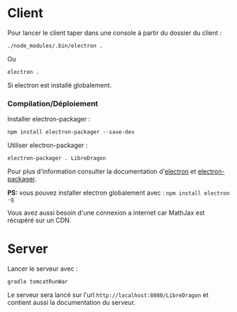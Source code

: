 # Client

Pour lancer le client taper dans une console à partir du dossier du client :

`./node_modules/.bin/electron .`

Ou

`electron .`

Si electron est installé globalement.

### Compilation/Déploiement

Installer electron-packager :

`npm install electron-packager --save-dev`

Utiliser electron-packager :

`electron-packager . LibreDragon`

Pour plus d'information consulter la documentation d'[electron](https://github.com/electron/electron/tree/master/docs) et [electron-packager](https://github.com/electron-userland/electron-packager).

**PS:** vous pouvez installer electron globalement avec :
`npm install electron -g`

Vous avez aussi besoin d'une connexion a internet car MathJax est récupéré sur un CDN.

# Server

Lancer le serveur avec :

`gradle tomcatRunWar`

Le serveur sera lancé sur l'url `http://localhost:8080/LibreDragon` et contient aussi la documentation du serveur.